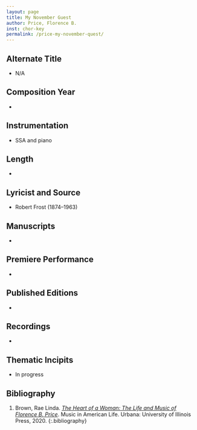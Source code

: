 ```yaml
---
layout: page
title: My November Guest
author: Price, Florence B.
inst: chor-key
permalink: /price-my-november-quest/
---
```


## Alternate Title
- N/A

## Composition Year
- 

## Instrumentation
- SSA and piano

## Length
- 

## Lyricist and Source
- Robert Frost (1874–1963)

## Manuscripts
- 

## Premiere Performance
- 

## Published Editions
- 

## Recordings
- 

## Thematic Incipits
- In progress

## Bibliography
1. Brown, Rae Linda. <a href="https://www.worldcat.org/title/1122800180" target="_blank">*The Heart of a Woman: The Life and Music of Florence B. Price*</a>. Music in American Life. Urbana: University of Illinois Press, 2020.
{:.bibliography}